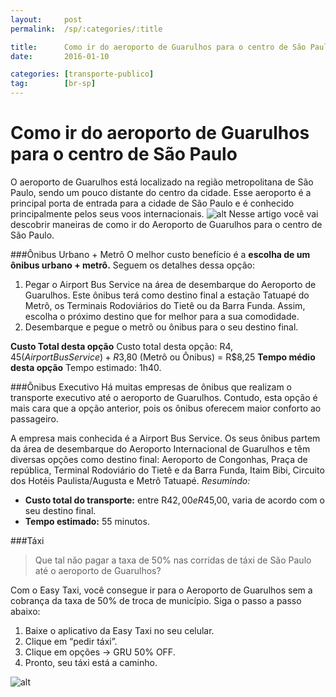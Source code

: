 ```yaml
---
layout:     post
permalink:  /sp/:categories/:title

title:      Como ir do aeroporto de Guarulhos para o centro de São Paulo
date:       2016-01-10

categories: [transporte-publico]
tag:        [br-sp]
---
```


# Como ir do aeroporto de Guarulhos para o centro de São Paulo

O aeroporto de Guarulhos está localizado na região metropolitana de São Paulo, sendo um pouco distante do centro da cidade. Esse aeroporto é a principal porta de entrada para a cidade de São Paulo e é conhecido principalmente pelos seus voos internacionais. 
![alt][image2]
Nesse artigo você vai descobrir maneiras de como ir do Aeroporto de Guarulhos para o centro de São Paulo. 

###Ônibus Urbano + Metrô
O melhor custo benefício é a **escolha de um ônibus urbano + metrô.** Seguem os detalhes dessa opção: 

 1. Pegar o Airport Bus Service na área de desembarque do Aeroporto de Guarulhos. Este ônibus terá como destino final a estação Tatuapé do Metrô, os Terminais Rodoviários do Tietê ou da Barra Funda. Assim, escolha o próximo destino que for melhor para a sua comodidade. 
 2. Desembarque e pegue o metrõ ou ônibus para o seu destino final. 

**Custo Total desta opção**
Custo total desta opção: R$4,45 (Airport Bus Service) + R$3,80 (Metrô ou Ônibus) = R$8,25
**Tempo médio desta opção**
Tempo estimado: 1h40.

###Ônibus Executivo
Há muitas empresas de ônibus que realizam o transporte executivo até o aeroporto de Guarulhos. Contudo, esta opção é mais cara que a opção anterior, pois os ônibus oferecem maior conforto ao passageiro.

A empresa mais conhecida é a Airport Bus Service. Os seus ônibus partem da área de desembarque do Aeroporto Internacional de Guarulhos e têm diversas opções como destino final: Aeroporto de Congonhas, Praça de república, Terminal Rodoviário do Tietê e da Barra Funda, Itaim Bibi, Circuito dos Hotéis Paulista/Augusta e Metrô Tatuapé. 
*Resumindo:* 

 - **Custo total do transporte:** entre R$42,00 e R$45,00, varia de acordo com o seu destino final. 
 - **Tempo estimado:** 55 minutos. 


###Táxi 

> Que tal não pagar a taxa de 50% nas corridas de táxi de São Paulo até o aeroporto de Guarulhos?

Com o Easy Taxi, você consegue ir para o Aeroporto de Guarulhos sem a cobrança da taxa de 50% de troca de município.  Siga o passo a passo abaixo: 

 1. Baixe o aplicativo da Easy Taxi no seu celular. 
 2. Clique em “pedir táxi”. 
 3. Clique em opções → GRU 50% OFF. 
 4. Pronto, seu táxi está a caminho. 

![alt][image1]




[image1]:    https://scontent.frao1-1.fna.fbcdn.net/hphotos-xfa1/v/t1.0-9/1655831_931647830203716_2754583179881259942_n.png?oh=0bde2d68c2fdbd1fea496a8e9e986384&oe=5726C220
[image2]: http://www.viajecomigo.tur.br/wp-content/uploads/2015/11/GRU1.jpg

